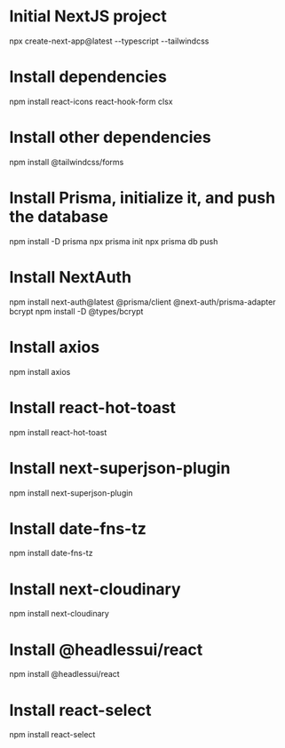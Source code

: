 # Initial NextJS project

npx create-next-app@latest --typescript --tailwindcss

# Install dependencies

npm install react-icons react-hook-form clsx

# Install other dependencies

npm install @tailwindcss/forms

# Install Prisma, initialize it, and push the database

npm install -D prisma
npx prisma init
npx prisma db push

# Install NextAuth

npm install next-auth@latest @prisma/client @next-auth/prisma-adapter bcrypt
npm install -D @types/bcrypt

# Install axios

npm install axios

# Install react-hot-toast

npm install react-hot-toast

# Install next-superjson-plugin

npm install next-superjson-plugin

# Install date-fns-tz

npm install date-fns-tz

# Install next-cloudinary

npm install next-cloudinary

# Install @headlessui/react

npm install @headlessui/react

# Install react-select

npm install react-select
